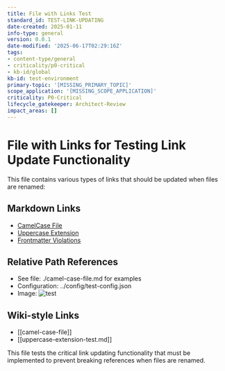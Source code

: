 ```yaml
---
title: File with Links Test
standard_id: TEST-LINK-UPDATING
date-created: 2025-01-11
info-type: general
version: 0.0.1
date-modified: '2025-06-17T02:29:16Z'
tags:
- content-type/general
- criticality/p0-critical
- kb-id/global
kb-id: test-environment
primary-topic: '[MISSING_PRIMARY_TOPIC]'
scope_application: '[MISSING_SCOPE_APPLICATION]'
criticality: P0-Critical
lifecycle_gatekeeper: Architect-Review
impact_areas: []
---
```

# File with Links for Testing Link Update Functionality

This file contains various types of links that should be updated when files are renamed:

## Markdown Links
- [CamelCase File](camel-case-file.md)
- [Uppercase Extension](uppercase-extension-test.md)
- [Frontmatter Violations](frontmatter-field-violations.md)

## Relative Path References
- See file: ./camel-case-file.md for examples
- Configuration: ../config/test-config.json
- Image: ![test](../images/test-image.PNG)

## Wiki-style Links
- [[camel-case-file]]
- [[uppercase-extension-test.md]]

This file tests the critical link updating functionality that must be implemented to prevent breaking references when files are renamed.
